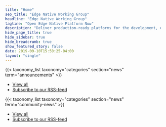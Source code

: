 ```yaml
---
title: "Home"
seo_title: "Edge Native Working Group"
headline: "Edge Native Working Group"
tagline: "Open Edge Native Platform Now"
description: "Deliver production-ready platforms for the development, operation, and management of edge native applications deployed to heterogeneous environments where computational power and data storage are physically distributed wherever they are needed."
hide_page_title: true
hide_sidebar: true
hide_breadcrumb: true
show_featured_story: false
date: 2019-09-10T15:50:25-04:00
layout: "single"
---
```


<div class="row margin-top-50">
  <div class="col-sm-12 news-list">
    {{< taxonomy_list taxonomy="categories" section="news" term="announcements" >}} 
       <ul class="list-inline news-list-links">
        <li class="news-list-links-view-all"><a href="categories/announcements">View all</a></li>
        <li class="news-list-links-rss"><a href="news/index.xml" title="Subscribe to our RSS-feed">Subscribe to our RSS-feed <i class="fa fa-rss"></i></a></li>
      </ul>
  </div>
  <div class="col-sm-12 news-list">
    {{< taxonomy_list taxonomy="categories" section="news" term="community-news" >}}
      <ul class="list-inline news-list-links">
        <li class="news-list-links-view-all"><a href="categories/community-news">View all</a></li>
        <li class="news-list-links-rss"><a href="news/index.xml" title="Subscribe to our RSS-feed">Subscribe to our RSS-feed <i class="fa fa-rss"></i></a></li>
      </ul>
  </div>
</div>